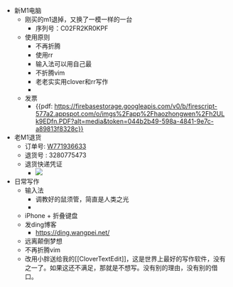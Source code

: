 - 新M1电脑
    - 刚买的m1退掉，又换了一模一样的一台
        - 序列号：C02FR2KR0KPF
    - 使用原则
        - 不再折腾
        - 使用rr
        - 输入法可以用自己最
        - 不折腾vim
        - 老老实实用clover和rr写作
        - 
    - 发票
        - {{pdf: https://firebasestorage.googleapis.com/v0/b/firescript-577a2.appspot.com/o/imgs%2Fapp%2Fhaozhongwen%2Fh2ULk9EDfn.PDF?alt=media&token=044b2b49-598a-4841-9e7c-a89813f8328c}}
- 老M1退货
    - 订单号: [W771936633](https://store.apple.com/xc/cn/vieworder/W771936633/redredpei@gmail.com/AOS-CN-A10000085023)
    - 退货号 : 3280775473
    - 退货快递凭证
        - ![](https://firebasestorage.googleapis.com/v0/b/firescript-577a2.appspot.com/o/imgs%2Fapp%2Fhaozhongwen%2FnvHDdelR-t.JPG?alt=media&token=51bc3c62-1612-4784-9caf-ca265a4e2e84)
- 日常写作
    - 输入法
        - 调教好的鼠须管，简直是人类之光
        - 
    - iPhone + 折叠键盘
    - 发ding博客
        - https://ding.wangpei.net/
    - 远离颠倒梦想
    - 不再折腾vim
    - 改用小胖送给我的[[CloverTextEdit]]，这是世界上最好的写作软件，没有之一了。如果这还不满足，那就是不想写。没有别的理由，没有别的借口。
